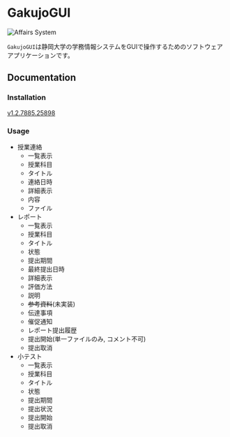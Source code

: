 # GakujoGUI

![Affairs System](https://raw.githubusercontent.com/xyzyxJP/GakujoGUI/main/GakujoGUI/As_Icon.ico)

`GakujoGUI`は静岡大学の学務情報システムをGUIで操作するためのソフトウェアアプリケーションです。

## Documentation

### Installation

[v1.2.7885.25898](https://github.com/xyzyxJP/GakujoGUI/releases/tag/v1.2.7885.25898)

### Usage

- 授業連絡
  - 一覧表示
   - 授業科目
   - タイトル
   - 連絡日時
  - 詳細表示
   - 内容
   - ファイル
- レポート
  - 一覧表示
   - 授業科目
   - タイトル
   - 状態
   - 提出期間
   - 最終提出日時
  - 詳細表示
   - 評価方法
   - 説明
   - ~~参考資料~~(未実装)
   - 伝達事項
   - 催促通知
   - レポート提出履歴
  - 提出開始(単一ファイルのみ, コメント不可)
  - 提出取消
- 小テスト
  - 一覧表示
   - 授業科目
   - タイトル
   - 状態
   - 提出期間
   - 提出状況
  - 提出開始
  - 提出取消
